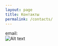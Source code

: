 ```yaml
---
layout: page
title: Контакты
permalink: /contacts/
---
```


email:  
![Alt text](http://fotografii.org/a3333333mail.gif "Marley")
